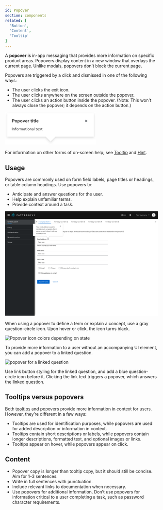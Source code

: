 ```yaml
---
id: Popover
section: components
related: [
  'Button',
  'Content',
  'Tooltip'
]
---
```


A **popover** is in-app messaging that provides more information on specific product areas. Popovers display content in a new window that overlays the current page. Unlike modals, popovers don’t block the current page. 

Popovers are triggered by a click and dismissed in one of the following ways:
- The user clicks the exit icon. 
- The user clicks anywhere on the screen outside the popover.
- The user clicks an action button inside the popover. (Note: This won't always close the popover; it depends on the action button.)

<img src="./img/popover-example.png" alt="popover example with placeholder text for the title and informational text" width="300"/>

For information on other forms of on-screen help, see [Tooltip](/components/tooltip/design-guidelines) and [Hint](/components/hint/design-guidelines).

## Usage
Popovers are commonly used on form field labels, page titles or headings, or table column headings. Use popovers to: 
- Anticipate and answer questions for the user.
- Help explain unfamiliar terms.
- Provide context around a task.     

<img src="./img/popover-email.png" alt="popover for an email address form field explaining what the email address is used for" width="750"/>

When using a popover to define a term or explain a concept, use a gray question-circle icon. Upon hover or click, the icon turns black.

<img src="./img/popovers-colors.png" alt="Popover icon colors depending on state"  width="481"/>

To provide more information to a user without an accompanying UI element, you can add a popover to a linked question.

<img src="./img/popovers-2.png" alt="popover for a linked question" width="750"/>

Use link button styling for the linked question, and add a blue question-circle icon before it. Clicking the link text triggers a popover, which answers the linked question. 

## Tooltips versus popovers
Both [tooltips](/components/tooltip/design-guidelines) and popovers provide more information in context for users. However, they’re different in a few ways:

- Tooltips are used for identification purposes, while popovers are used for added description or information in context.  
- Tooltips contain short descriptions or labels, while popovers contain longer descriptions, formatted text, and optional images or links.
- Tooltips appear on hover, while popovers appear on click.   

## Content
- Popover copy is longer than tooltip copy, but it should still be concise. Aim for 1–3 sentences.  
- Write in full sentences with punctuation. 
- Include relevant links to documentation when necessary.    
- Use popovers for additional information. Don’t use popovers for information critical to a user completing a task, such as password character requirements.  
